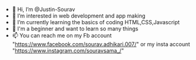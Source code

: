 - 👋 Hi, I’m @Justin-Sourav
- 👀 I’m interested in web development and app making
- 🌱 I’m currently learning the basics of coding HTML,CSS,Javascript
- 💞️ I'm a beginner and want to learn so many things 
- 📫 You can reach me on my Fb account "https://www.facebook.com/sourav.adhikari.007/" or my insta account "https://www.instagram.com/souravsama_/"

<!---
Justin-Sourav/Justin-Sourav is a ✨ special ✨ repository because its `README.md` (this file) appears on your GitHub profile.
You can click the Preview link to take a look at your changes.
--->
